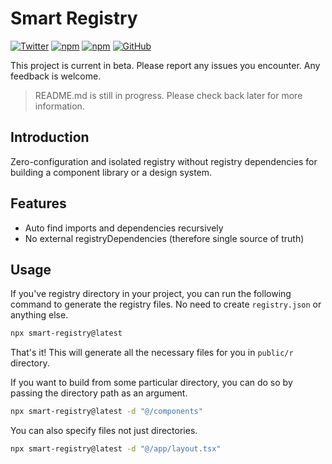 # Smart Registry

[![Twitter](https://img.shields.io/twitter/follow/nrjdalal_com?label=%40nrjdalal_com)](https://twitter.com/nrjdalal_com)
[![npm](https://img.shields.io/npm/v/smart-registry?color=red&logo=npm)](https://www.npmjs.com/package/smart-registry)
[![npm](https://img.shields.io/npm/dt/smart-registry?color=red&logo=npm)](https://www.npmjs.com/package/smart-registry)
[![GitHub](https://img.shields.io/github/stars/nrjdalal/smart-registry?color=blue)](https://github.com/nrjdalal/smart-registry)

This project is current in beta. Please report any issues you encounter. Any feedback is welcome.

> README.md is still in progress. Please check back later for more information.

## Introduction

Zero-configuration and isolated registry without registry dependencies for building a component library or a design system.

## Features

- Auto find imports and dependencies recursively
- No external registryDependencies (therefore single source of truth)

## Usage

If you've registry directory in your project, you can run the following command to generate the registry files. No need to create `registry.json` or anything else.

```bash
npx smart-registry@latest
```

That's it! This will generate all the necessary files for you in `public/r` directory.

If you want to build from some particular directory, you can do so by passing the directory path as an argument.

```bash
npx smart-registry@latest -d "@/components"
```

You can also specify files not just directories.

```bash
npx smart-registry@latest -d "@/app/layout.tsx"
```
